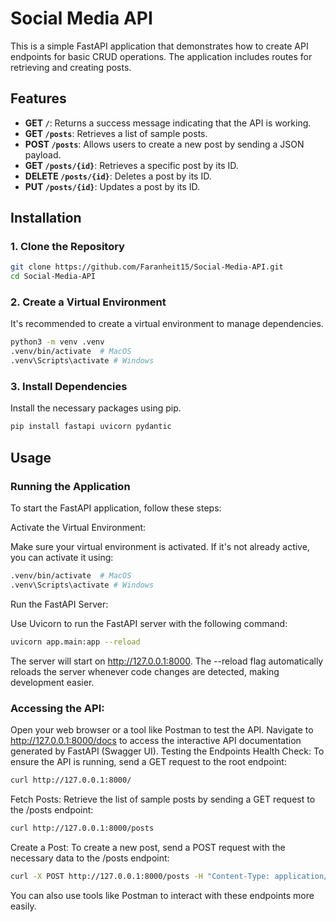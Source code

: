 # Social Media API

This is a simple FastAPI application that demonstrates how to create API endpoints for basic CRUD operations. The application includes routes for retrieving and creating posts.

## Features

- **GET `/`**: Returns a success message indicating that the API is working.
- **GET `/posts`**: Retrieves a list of sample posts.
- **POST `/posts`**: Allows users to create a new post by sending a JSON payload.
- **GET `/posts/{id}`**: Retrieves a specific post by its ID.
- **DELETE `/posts/{id}`**: Deletes a post by its ID.
- **PUT `/posts/{id}`**: Updates a post by its ID.

## Installation

### 1. Clone the Repository

```bash
git clone https://github.com/Faranheit15/Social-Media-API.git
cd Social-Media-API
```

### 2. Create a Virtual Environment

It's recommended to create a virtual environment to manage dependencies.

```bash
python3 -m venv .venv
.venv/bin/activate  # MacOS
.venv\Scripts\activate # Windows
```

### 3. Install Dependencies

Install the necessary packages using pip.

```bash
pip install fastapi uvicorn pydantic
```

## Usage

### Running the Application

To start the FastAPI application, follow these steps:

Activate the Virtual Environment:

Make sure your virtual environment is activated. If it's not already active, you can activate it using:

```bash
.venv/bin/activate  # MacOS
.venv\Scripts\activate # Windows
```

Run the FastAPI Server:

Use Uvicorn to run the FastAPI server with the following command:

```bash
uvicorn app.main:app --reload
```

The server will start on http://127.0.0.1:8000.
The --reload flag automatically reloads the server whenever code changes are detected, making development easier.

### Accessing the API:

Open your web browser or a tool like Postman to test the API.
Navigate to http://127.0.0.1:8000/docs to access the interactive API documentation generated by FastAPI (Swagger UI).
Testing the Endpoints
Health Check:
To ensure the API is running, send a GET request to the root endpoint:

```bash
curl http://127.0.0.1:8000/
```

Fetch Posts:
Retrieve the list of sample posts by sending a GET request to the /posts endpoint:

```bash
curl http://127.0.0.1:8000/posts
```

Create a Post:
To create a new post, send a POST request with the necessary data to the /posts endpoint:

```bash
curl -X POST http://127.0.0.1:8000/posts -H "Content-Type: application/json" -d '{"title": "New Post", "content": "This is the content of the new post", "published": true, "rating": 5}'
```

You can also use tools like Postman to interact with these endpoints more easily.
